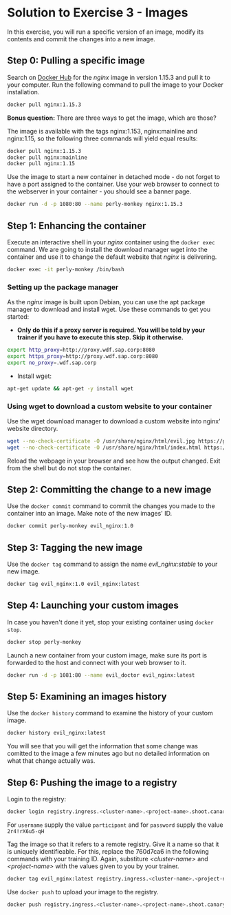 # Solution to Exercise 3 - Images

In this exercise, you will run a specific version of an image, modify its contents and commit the changes into a new image.

## Step 0: Pulling a specific image

Search on [Docker Hub](https://hub.docker.com) for the _nginx_ image in version 1.15.3 and pull it to your computer.
Run the following command to pull the image to your Docker installation.

```bash
docker pull nginx:1.15.3
```

**Bonus question:** There are three ways to get the image, which are those?

The image is available with the tags nginx:1.153, nginx:mainline and nginx:1.15, so the following three commands will yield equal results:

```bash
docker pull nginx:1.15.3
docker pull nginx:mainline
docker pull nginx:1.15
```

Use the image to start a new container in detached mode - do not forget to have a port assigned to the container. Use your web browser to connect to the webserver in your container - you should see a banner page.

```bash
docker run -d -p 1080:80 --name perly-monkey nginx:1.15.3
```

## Step 1: Enhancing the container

Execute an interactive shell in your _nginx_ container using the `docker exec` command. We are going to install the download manager wget into the container and use it to change the default website that _nginx_ is delivering.

```bash
docker exec -it perly-monkey /bin/bash
```

### Setting up the package manager

As the _nginx_ image is built upon Debian, you can use the apt package manager to download and install wget. Use these commands to get you started:

- **Only do this if a proxy server is required. You will be told by your trainer if you have to execute this step. Skip it otherwise.**
```bash
export http_proxy=http://proxy.wdf.sap.corp:8080
export https_proxy=http://proxy.wdf.sap.corp:8080
export no_proxy=.wdf.sap.corp
```
- Install wget:
```bash
apt-get update && apt-get -y install wget
```

### Using wget to download a custom website to your container

Use the wget download manager to download a custom website into nginx' website directory.

```bash
wget --no-check-certificate -O /usr/share/nginx/html/evil.jpg https://github.wdf.sap.corp/raw/slvi/docker-k8s-training/master/docker/res/evil.jpg
wget --no-check-certificate -O /usr/share/nginx/html/index.html https://github.wdf.sap.corp/raw/slvi/docker-k8s-training/master/docker/res/evil.html
```

Reload the webpage in your browser and see how the output changed. Exit from the shell but do not stop the container.

## Step 2: Committing the change to a new image

Use the `docker commit` command to commit the changes you made to the container into an image. Make note of the new images' ID.

```bash
docker commit perly-monkey evil_nginx:1.0
```

## Step 3: Tagging the new image

Use the `docker tag` command to assign the name *evil_nginx:stable* to your new image.

```bash
docker tag evil_nginx:1.0 evil_nginx:latest
```

## Step 4: Launching your custom images

In case you haven't done it yet, stop your existing container using `docker stop`.

```bash
docker stop perly-monkey
```

Launch a new container from your custom image, make sure its port is forwarded to the host and connect with your web browser to it.

```bash
docker run -d -p 1081:80 --name evil_doctor evil_nginx:latest
```

## Step 5: Examining an images history

Use the `docker history` command to examine the history of your custom image.

```bash
docker history evil_nginx:latest
```

You will see that you will get the information that some change was comitted to the image a few minutes ago but no detailed information on what that change actually was.

## Step 6: Pushing the image to a registry

Login to the registry:

```bash
docker login registry.ingress.<cluster-name>.<project-name>.shoot.canary.k8s-hana.ondemand.com
```
For `username` supply the value `participant` and for `password` supply the value `2r4!rX6u5-qH`

Tag the image so that it refers to a remote registry. Give it a name so that it is uniquely identifieable. For this, replace the 760d7ca6 in the following commands with your training ID. Again, substiture *\<cluster-name\>* and *\<project-name\>* with the values given to you by your trainer.

```bash
docker tag evil_nginx:latest registry.ingress.<cluster-name>.<project-name>.shoot.canary.k8s-hana.ondemand.com/evil_nginx:760d7ca6
```

Use `docker push` to upload your image to the registry.

```bash
docker push registry.ingress.<cluster-name>.<project-name>.shoot.canary.k8s-hana.ondemand.com/evil_nginx:760d7ca6
```
